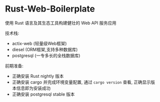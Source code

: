 # Rust-Web-Boilerplate
使用 Rust 语言及其生态工具构建健壮的 Web API 服务应用

技术栈: 
  - actix-web  (轻量级Web框架)
  - diesel     (ORM框架,支持多种数据库)
  - postgresql (一专多长的全栈数据库)
  
前期准备:
  - 正确安装 Rust nightly 版本
  - 正确安装 cargo 并完成环境变量配置, 通过 `cargo version` 查看, 正确显示版本信息即为安装成功
  - 正确安装 postgresql stable 版本
